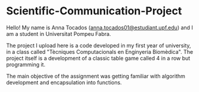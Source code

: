 # Scientific-Communication-Project

Hello! My name is Anna Tocados (anna.tocados01@estudiant.upf.edu) and I am a student in Universitat Pompeu Fabra. 

The project I upload here is a code developed in my first year of university, in a class called "Tècniques Computacionals en Enginyeria Biomèdica". 
The project itself is a development of a classic table game called 4 in a row but programming it. 

The main objective of the assignment was getting familiar with algorithm development and encapsulation into functions. 
